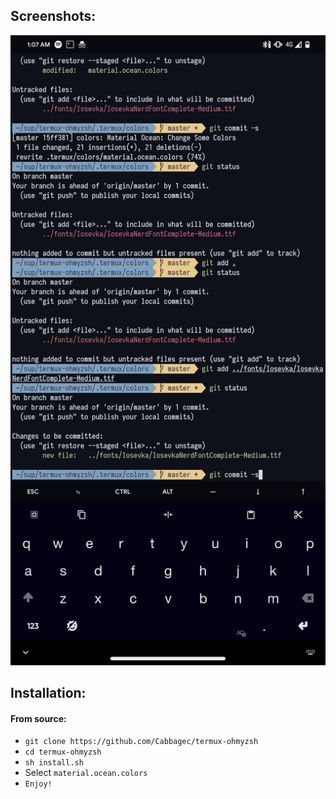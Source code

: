 ## Screenshots:

![alt text](screenshot.jpg)

## Installation:

#### From source:

- `git clone https://github.com/Cabbagec/termux-ohmyzsh`
- `cd termux-ohmyzsh`
- `sh install.sh`
-  Select `material.ocean.colors`
- `Enjoy!`

